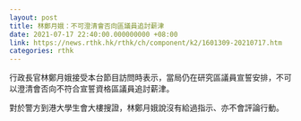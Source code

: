 ```yaml
---
layout: post
title: 林鄭月娥：不可澄清會否向區議員追討薪津
date: 2021-07-17 22:40:00.000000000 +08:00
link: https://news.rthk.hk/rthk/ch/component/k2/1601309-20210717.htm
categories: rthk
---
```


行政長官林鄭月娥接受本台節目訪問時表示，當局仍在研究區議員宣誓安排，不可以澄清會否向不符合宣誓資格區議員追討薪津。

對於警方到港大學生會大樓搜證，林鄭月娥說沒有給過指示、亦不會評論行動。
